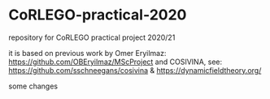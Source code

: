 # CoRLEGO-practical-2020
repository for CoRLEGO practical project 2020/21

it is based on previous work by Omer Eryilmaz: https://github.com/OBEryilmaz/MScProject
and COSIVINA, see: https://github.com/sschneegans/cosivina & https://dynamicfieldtheory.org/

some changes
